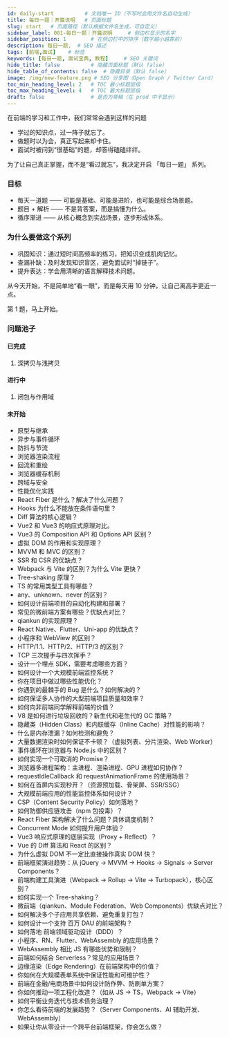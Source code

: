 ```yaml
---
id: daily-start          # 文档唯一 ID（不写时会用文件名自动生成）
title: 每日一题｜开篇说明   # 页面标题
slug: start   # 页面路径（默认根据文件名生成，可自定义）
sidebar_label: 001-每日一题｜开篇说明     # 侧边栏显示的名字
sidebar_position: 1        # 在侧边栏中的排序（数字越小越靠前）
description: 每日一题,  # SEO 描述
tags: [前端,面试]    # 标签
keywords: [每日一题, 面试宝典, 教程]     # SEO 关键词
hide_title: false          # 隐藏页面标题（默认 false）
hide_table_of_contents: false  # 隐藏目录（默认 false）
image: /img/new-feature.png # SEO 分享图（Open Graph / Twitter Card）
toc_min_heading_level: 2   # TOC 最小标题层级
toc_max_heading_level: 4   # TOC 最大标题层级
draft: false               # 是否为草稿（在 prod 中不显示）
---
```



在前端的学习和工作中，我们常常会遇到这样的问题

- 学过的知识点，过一阵子就忘了。
- 做题时以为会，真正写起来却卡住。
- 面试时被问到“很基础”的题，却答得磕磕绊绊。

为了让自己真正掌握，而不是“看过就忘”，我决定开启 「每日一题」 系列。

### 目标

- 每天一道题 —— 可能是基础、可能是进阶，也可能是综合场景题。
- 题目 + 解析 —— 不是背答案，而是搞懂为什么。
- 循序渐进 —— 从核心概念到实战场景，逐步形成体系。

### 为什么要做这个系列

- 巩固知识：通过短时间高频率的练习，把知识变成肌肉记忆。
- 查漏补缺：及时发现知识盲区，避免面试时“掉链子”。
- 提升表达：学会用清晰的语言解释技术问题。

从今天开始，不是简单地“看一眼”，而是每天用 10 分钟，让自己离高手更近一点。

第 1 题，马上开始。

### 问题池子

#### 已完成

1. 深拷贝与浅拷贝

#### 进行中

1. 闭包与作用域

#### 未开始

- 原型与继承
- 异步与事件循环
- 防抖与节流
- 浏览器渲染流程
- 回流和重绘
- 浏览器缓存机制
- 跨域与安全
- 性能优化实践
- React Fiber 是什么？解决了什么问题？
- Hooks 为什么不能放在条件语句里？
- Diff 算法的核心逻辑？
- Vue2 和 Vue3 的响应式原理对比。
- Vue3 的 Composition API 和 Options API 区别？
- 虚拟 DOM 的作用和实现原理？
- MVVM 和 MVC 的区别？
- SSR 和 CSR 的优缺点？
- Webpack 与 Vite 的区别？为什么 Vite 更快？
- Tree-shaking 原理？
- TS 的常用类型工具有哪些？
- any、unknown、never 的区别？
- 如何设计前端项目的自动化构建和部署？
- 常见的微前端方案有哪些？优缺点对比？
- qiankun 的实现原理？
- React Native、Flutter、Uni-app 的优缺点？
- 小程序和 WebView 的区别？
- HTTP/1.1、HTTP/2、HTTP/3 的区别？
- TCP 三次握手与四次挥手？
- 设计一个埋点 SDK，需要考虑哪些方面？
- 如何设计一个大规模前端监控系统？
- 你在项目中做过哪些性能优化？
- 你遇到的最棘手的 Bug 是什么？如何解决的？
- 如何保证多人协作的大型前端项目质量和效率？
- 如何向非前端同学解释前端的价值？
- V8 是如何进行垃圾回收的？新生代和老生代的 GC 策略？
- 隐藏类（Hidden Class）和内联缓存（Inline Cache）对性能的影响？
- 什么是内存泄漏？如何检测和避免？
- 大量数据渲染时如何保证不卡顿？（虚拟列表、分片渲染、Web Worker）
- 事件循环在浏览器与 Node.js 中的区别？
- 如何实现一个可取消的 Promise？
- 浏览器多进程架构：主进程、渲染进程、GPU 进程如何协作？
- requestIdleCallback 和 requestAnimationFrame 的使用场景？
- 如何在首屏内实现秒开？（资源预加载、骨架屏、SSR/SSG）
- 大规模前端应用的性能监控体系如何设计？
- CSP（Content Security Policy）如何落地？
- 如何防御供应链攻击（npm 包投毒）？
- React Fiber 架构解决了什么问题？具体调度机制？
- Concurrent Mode 如何提升用户体验？
- Vue3 响应式原理的底层实现（Proxy + Reflect）？
- Vue 的 Diff 算法和 React 的区别？
- 为什么虚拟 DOM 不一定比直接操作真实 DOM 快？
- 前端框架演进趋势：从 jQuery → MVVM → Hooks → Signals → Server Components？
- 前端构建工具演进（Webpack → Rollup → Vite → Turbopack），核心区别？
- 如何实现一个 Tree-shaking？
- 微前端（qiankun、Module Federation、Web Components）优缺点对比？
- 如何解决多个子应用共享依赖、避免重复打包？
- 如何设计一个支持 百万 DAU 的前端架构？
- 如何落地 前端领域驱动设计（DDD）？
- 小程序、RN、Flutter、WebAssembly 的应用场景？
- WebAssembly 相比 JS 有哪些优势和限制？
- 前端如何结合 Serverless？常见的应用场景？
- 边缘渲染（Edge Rendering）在前端架构中的价值？
- 你如何在大规模表单系统中保证性能和可维护性？
- 前端在金融/电商场景中如何设计防作弊、防刷单方案？
- 你如何推动一项工程化改造？（如从 JS → TS，Webpack → Vite）
- 如何平衡业务迭代与技术债务治理？
- 你怎么看待前端的发展趋势？（Server Components、AI 辅助开发、WebAssembly）
- 如果让你从零设计一个跨平台前端框架，你会怎么做？
